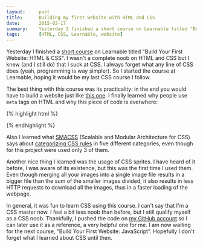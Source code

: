 ```yaml
---
layout:     post
title:      Building my first website with HTML and CSS
date:       2015-02-17
summary:    Yesterday I finished a short course on Learnable titled "Build Your First Website: HTML & CSS"
tags:       [HTML, CSS, Learnable, website]
---
```


<p>
Yesterday I finished a <a href="http://goo.gl/6PuJD4">short course</a> on Learnable titled "Build Your First Website: HTML & CSS". I wasn't a complete noob on HTML and CSS but I knew (and I still do) that I suck at CSS. I always forget what any line of CSS does (yeah, programming is way simpler). So I started the course at Learnable, hoping it would be my last CSS course I follow.
</p>

The best thing with this course was its practicality: in the end you would have to build a website just like <a href="http://www.buildyourfirst.website/#">this one</a>. I finally learned why people use `meta` tags on HTML and why this piece of code is everwhere:

{% highlight html %}
<!-- [if il IE 9]>
  <script src="assets/js/html5.js"></script>
  <script src="assets/js/respond.js"></script>
<![endif]-->
{% endhighlight %}

Also I learned what <a href="https://smacss.com/">SMACSS</a> (Scalable and Modular Architecture for CSS) says about <a href="https://smacss.com/book/categorizing">categorizing CSS rules</a> in five different categories, even though for this project were used only 3 of them. 

Another nice thing I learned was the usage of CSS sprites. I have heard of it before, I was aware of its existence, but this was the first time I used them. Even though merging all your images into a single image file results in a bigger file than the sum of the smaller images divided, it also results in less HTTP requests to download all the images, thus in a faster loading of the webpage.

In general, it was fun to learn CSS using this course. I can't say that I'm a CSS master now. I feel a bit less noob than before, but I still qualify myself as a CSS noob. Thankfully, I pushed the code on <a href="https://github.com/aziflaj/first-website-html-css">my GitHub account</a> so I can later use it as a reference, a very helpful one for me. I am now waiting for the next course, "Build Your First Website: JavaScript". Hopefully I don't forget what I learned about CSS until then.
